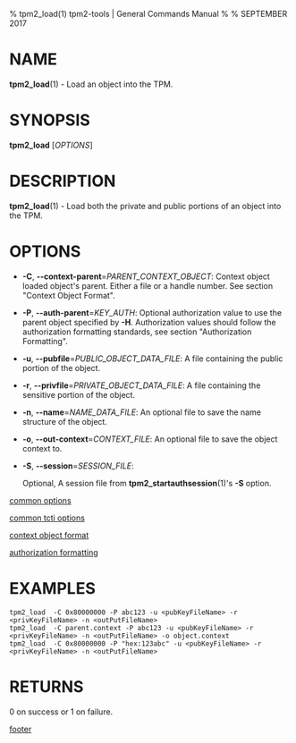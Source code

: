 % tpm2_load(1) tpm2-tools | General Commands Manual
%
% SEPTEMBER 2017

# NAME

**tpm2_load**(1) - Load an object into the TPM.

# SYNOPSIS

**tpm2_load** [*OPTIONS*]

# DESCRIPTION

**tpm2_load**(1) - Load both the private and public portions of an object
into the TPM.

# OPTIONS

  * **-C**, **--context-parent**=_PARENT\_CONTEXT\_OBJECT_:
    Context object loaded object's parent. Either a file or a handle number.
    See section "Context Object Format".

  * **-P**, **--auth-parent**=_KEY\_AUTH_:
    Optional authorization value to use the parent object specified by **-H**.
    Authorization values should follow the authorization formatting standards,
    see section "Authorization Formatting".

  * **-u**, **--pubfile**=_PUBLIC\_OBJECT\_DATA\_FILE_:
    A file containing the public portion of the object.

  * **-r**, **--privfile**=_PRIVATE\_OBJECT\_DATA\_FILE_:
    A file containing the sensitive portion of the object.

  * **-n**, **--name**=_NAME\_DATA\_FILE_:
    An optional file to save the name structure of the object.

  * **-o**, **--out-context**=_CONTEXT\_FILE_:
    An optional file to save the object context to.

  * **-S**, **--session**=_SESSION\_FILE_:

    Optional, A session file from **tpm2_startauthsession**(1)'s **-S** option.

[common options](common/options.md)

[common tcti options](common/tcti.md)

[context object format](commmon/ctxobj.md)

[authorization formatting](common/password.md)


# EXAMPLES

```
tpm2_load  -C 0x80000000 -P abc123 -u <pubKeyFileName> -r <privKeyFileName> -n <outPutFileName>
tpm2_load  -C parent.context -P abc123 -u <pubKeyFileName> -r <privKeyFileName> -n <outPutFileName> -o object.context
tpm2_load  -C 0x80000000 -P "hex:123abc" -u <pubKeyFileName> -r <privKeyFileName> -n <outPutFileName>

```

# RETURNS

0 on success or 1 on failure.

[footer](common/footer.md)
